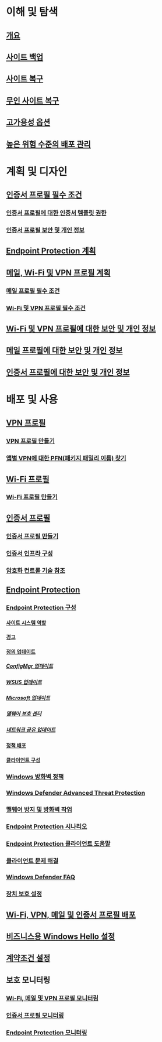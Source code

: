 
# 이해 및 탐색

## [개요](understand\protect-data-and-site-infrastructure.md)

## [사이트 백업](understand/backup-and-recovery.md)

## [사이트 복구](understand/recover-sites.md)

## [무인 사이트 복구](understand/unattended-recovery.md)

## [고가용성 옵션](understand/high-availability-options.md)

## [높은 위험 수준의 배포 관리](understand/settings-to-manage-high-risk-deployments.md)


# 계획 및 디자인

## [인증서 프로필 필수 조건](plan-design/prerequisites-for-certificate-profiles.md)

### [인증서 프로필에 대한 인증서 템플릿 권한](plan-design/planning-for-certificate-template-permissions.md)

### [인증서 프로필 보안 및 개인 정보](plan-design/security-and-privacy-for-certificate-profiles.md)


## [Endpoint Protection 계획](plan-design/planning-for-endpoint-protection.md)


## [메일, Wi-Fi 및 VPN 프로필 계획](plan-design/prerequisites-for-email-profiles.md)

### [메일 프로필 필수 조건](plan-design/prerequisites-for-email-profiles.md)

### [Wi-Fi 및 VPN 프로필 필수 조건](plan-design/prerequisites-for-wifi-vpn-profiles.md)


## [Wi-Fi 및 VPN 프로필에 대한 보안 및 개인 정보](plan-design/security-and-privacy-for-wifi-vpn-profiles.md)


## [메일 프로필에 대한 보안 및 개인 정보](plan-design/security-and-privacy-for-email-profiles.md)


## [인증서 프로필에 대한 보안 및 개인 정보](plan-design/security-and-privacy-for-certificate-profiles.md)


# 배포 및 사용

## [VPN 프로필](deploy-use/vpn-profiles.md)

### [VPN 프로필 만들기](deploy-use/create-vpn-profiles.md)

### [앱별 VPN에 대한 PFN(패키지 패밀리 이름) 찾기](deploy-use/find-a-pfn-for-per-app-vpn.md)


## [Wi-Fi 프로필](deploy-use/create-wifi-profiles.md)

### [Wi-Fi 프로필 만들기](deploy-use/create-wifi-profiles.md)


## [인증서 프로필](deploy-use/introduction-to-certificate-profiles.md)

### [인증서 프로필 만들기](deploy-use/create-certificate-profiles.md)

### [인증서 인프라 구성](deploy-use/certificate-infrastructure.md)

### [암호화 컨트롤 기술 참조](deploy-use/cryptographic-controls-technical-reference.md)


## [Endpoint Protection](deploy-use/endpoint-protection.md)

### [Endpoint Protection 구성](deploy-use/endpoint-protection-configure.md)

#### [사이트 시스템 역할](deploy-use/endpoint-protection-site-role.md)

#### [경고](deploy-use/endpoint-configure-alerts.md)

#### [정의 업데이트](deploy-use/endpoint-definition-updates.md)

##### [ConfigMgr 업데이트](deploy-use/endpoint-definitions-configmgr.md)

##### [WSUS 업데이트](deploy-use/endpoint-definitions-wsus.md)

##### [Microsoft 업데이트](deploy-use/endpoint-definitions-microsoft-updates.md)

##### [맬웨어 보호 센터](deploy-use/endpoint-definitions-protection-center.md)

##### [네트워크 공유 업데이트](deploy-use/endpoint-definitions-network.md)


#### [정책 배포](deploy-use/endpoint-antimalware-policies.md)

#### [클라이언트 구성](deploy-use/endpoint-protection-configure-client.md)


### [Windows 방화벽 정책](deploy-use/create-windows-firewall-policies.md)

### [Windows Defender Advanced Threat Protection](deploy-use/windows-defender-advanced-threat-protection.md)

### [맬웨어 방지 및 방화벽 작업](deploy-use/endpoint-antimalware-firewall.md)

### [Endpoint Protection 시나리오](deploy-use/scenarios-endpoint-protection.md)

### [Endpoint Protection 클라이언트 도움말](deploy-use/endpoint-protection-client-help.md)

### [클라이언트 문제 해결](deploy-use/troubleshoot-endpoint-client.md)

### [Windows Defender FAQ](deploy-use/endpoint-protection-client-faq.md)

### [장치 보호 설정](deploy-use/use-device-guard-with-configuration-manager.md)


## [Wi-Fi, VPN, 메일 및 인증서 프로필 배포](deploy-use/deploy-wifi-vpn-email-cert-profiles.md)

## [비즈니스용 Windows Hello 설정](deploy-use/windows-hello-for-business-settings.md)


## [계약조건 설정](../mdm/deploy-use/terms-and-conditions.md)


## 보호 모니터링

### [Wi-Fi, 메일 및 VPN 프로필 모니터링](deploy-use/monitor-wifi-email-vpn-profiles.md)

### [인증서 프로필 모니터링](deploy-use/monitor-certificate-profiles.md)

### [Endpoint Protection 모니터링](deploy-use/monitor-endpoint-protection.md)
